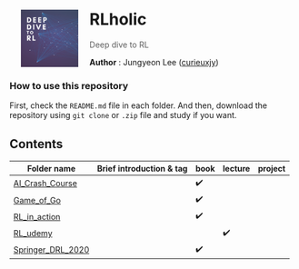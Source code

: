 # RLholic <img align="left" width="20%" height="20%" src="./assets/Deep dive to RL.png" style="margin:0px 20px">

> Deep dive to RL

**Author** : Jungyeon Lee ([curieuxjy](https://github.com/curieuxjy))


### How to use this repository

First, check the `README.md` file in each folder. And then, download the repository using `git clone` or `.zip` file and study if you want. 

## Contents
|Folder name|Brief introduction & tag|book|lecture|project|
|-----------|------------------|----|-------|-------|
|[AI_Crash_Course](./AI_Crash_Course/README.md)||✔️|| |
|[Game_of_Go](./Game_of_Go/README.md)||✔️|| |
|[RL_in_action](./RL_in_action/README.md)||✔️|| |
|[RL_udemy](./RL_udemy/README.md)|||✔️| |
|[Springer_DRL_2020](./Springer_DRL_202/README.md)||✔️|| |